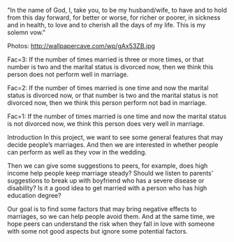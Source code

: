 "In the name of God, I, take you, to be my husband/wife, to have and to hold from this day forward, for better or worse, for richer or poorer, in sickness and in health, to love and to cherish all the days of my life. This is my solemn vow."

Photos:
http://wallpapercave.com/wp/gAx53ZB.jpg

Fac=3: If the number of times married is three or more times, or that number is two and the marital status is divorced now, then we think this person does not perform well in marriage.

Fac=2: If the number of times married is one time and now the marital status is divorced now, or that number is two and the marital status is not divorced now, then we think this person perform not bad in marriage.

Fac=1: If the number of times married is one time and now the marital status is not divorced now, we think this person does very well in marriage.


Introduction
In this project, we want to see some general features that may decide people’s marriages. And then we are interested in whether people can perform as well as they vow in the wedding.

Then we can give some suggestions to peers, for example, does high income help people keep marriage steady? Should we listen to parents’ suggestions to break up with boyfriend who has a severe disease or disability? Is it a good idea to get married with a person who has high education degree?

Our goal is to find some factors that may bring negative effects to marriages, so we can help people avoid them. And at the same time, we hope peers can understand the risk when they fall in love with someone with some not good aspects but ignore some potential factors.

